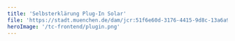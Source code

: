 ```yaml
---
title: 'Selbsterklärung Plug-In Solar'
file: 'https://stadt.muenchen.de/dam/jcr:51f6e60d-3176-4415-9d8c-13a6a9a6be63/RL22_Formblatt_5_4_Selbsterklaerung-SSG.pdf'
heroImage: '/tc-frontend/plugin.png'
---
```

